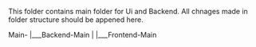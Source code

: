 This folder contains main folder for Ui and Backend.
All chnages made in folder structure should be appened here.

Main-
    |___Backend-Main
    |
    |___Frontend-Main